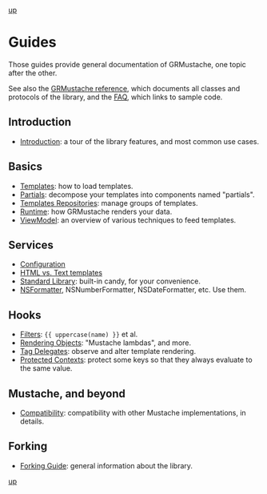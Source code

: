 [up](../../../../GRMustache#documentation)

Guides
======

Those guides provide general documentation of GRMustache, one topic after the other.

See also the [GRMustache reference](http://groue.github.io/GRMustache/Reference/), which documents all classes and protocols of the library, and the [FAQ](../../../../GRMustache#faq), which links to sample code.

## Introduction

- [Introduction](introduction.md): a tour of the library features, and most common use cases.

## Basics

- [Templates](templates.md): how to load templates.
- [Partials](partials.md): decompose your templates into components named "partials".
- [Templates Repositories](template_repositories.md): manage groups of templates.
- [Runtime](runtime.md): how GRMustache renders your data.
- [ViewModel](view_model.md): an overview of various techniques to feed templates.

## Services

- [Configuration](configuration.md)
- [HTML vs. Text templates](html_vs_text.md)
- [Standard Library](standard_library.md): built-in candy, for your convenience.
- [NSFormatter](NSFormatter.md), NSNumberFormatter, NSDateFormatter, etc. Use them.

## Hooks

- [Filters](filters.md): `{{ uppercase(name) }}` et al.
- [Rendering Objects](rendering_objects.md): "Mustache lambdas", and more.
- [Tag Delegates](delegate.md): observe and alter template rendering.
- [Protected Contexts](protected_contexts.md): protect some keys so that they always evaluate to the same value.

## Mustache, and beyond

- [Compatibility](compatibility.md): compatibility with other Mustache implementations, in details.

## Forking

- [Forking Guide](forking.md): general information about the library.

[up](../../../../GRMustache#documentation)
